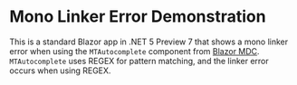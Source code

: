 # Mono Linker Error Demonstration

This is a standard Blazor app in .NET 5 Preview 7 that shows a mono linker error when using the `MTAutocomplete` component from [Blazor MDC](https://blazormdc.com). `MTAutocomplete` uses REGEX for pattern matching, and
the linker error occurs when using REGEX.